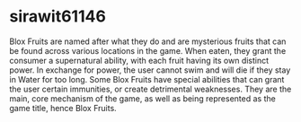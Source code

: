 # sirawit61146

Blox Fruits are named after what they do and are mysterious fruits that can be found across various locations in the game. When eaten, they grant the consumer a supernatural ability, with each fruit having its own distinct power. In exchange for power, the user cannot swim and will die if they stay in Water for too long. Some Blox Fruits have special abilities that can grant the user certain immunities, or create detrimental weaknesses. They are the main, core mechanism of the game, as well as being represented as the game title, hence Blox Fruits.
